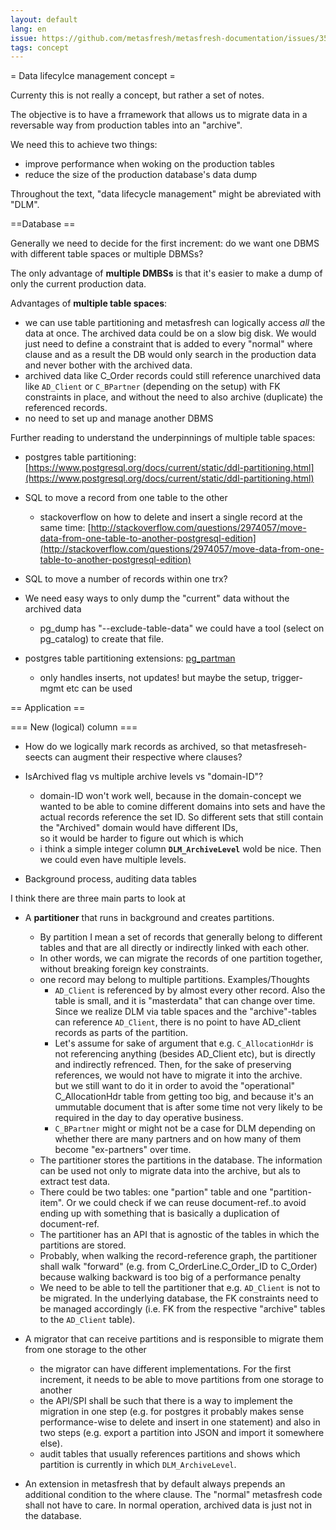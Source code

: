 ```yaml
---
layout: default
lang: en
issue: https://github.com/metasfresh/metasfresh-documentation/issues/35
tags: concept
---
```


= Data lifecylce management concept =

Currenty this is not really a concept, but rather a set of notes.

The objective is to have a frramework that allows us to migrate data in a reversable way from production tables into an "archive".

We need this to achieve two things:
* improve performance when woking on the production tables
* reduce the size of the production database's data dump

Throughout the text, "data lifecycle management" might be abreviated with "DLM".

==Database ==

Generally we need to decide for the first increment: do we want one DBMS with different table spaces or multiple DBMSs?

The only advantage of **multiple DMBSs** is that it's easier to make a dump of only the current production data.

Advantages of **multiple table spaces**:
* we can use table partitioning and metasfresh can logically access *all* the data at once. 
The archived data could be on a slow big disk. 
We would just need to define a constraint that is added to every "normal" where clause and as a result the DB would only search in the production data and never bother with the archived data.
* archived data like C_Order records could still reference unarchived data like `AD_Client` or `C_BPartner` (depending on the setup) with FK constraints in place, and without the need to also archive (duplicate) the referenced records.
* no need to set up and manage another DBMS

Further reading to understand the underpinnings of multiple table spaces:

* postgres table partitioning: [https://www.postgresql.org/docs/current/static/ddl-partitioning.html](https://www.postgresql.org/docs/current/static/ddl-partitioning.html)
* SQL to move a record from one table to the other
  - stackoverflow on how to delete and insert a single record at the same time: [http://stackoverflow.com/questions/2974057/move-data-from-one-table-to-another-postgresql-edition](http://stackoverflow.com/questions/2974057/move-data-from-one-table-to-another-postgresql-edition)
* SQL to move a number of records within one trx?
* We need easy ways to only dump the "current" data without the archived data
  - pg_dump has "--exclude-table-data" we could have a tool (select on pg_catalog) to create that file.

* postgres table partitioning extensions: [pg_partman](https://github.com/keithf4/pg_partman) 
   - only handles inserts, not updates! but maybe the setup, trigger-mgmt etc can be used

== Application ==

=== New (logical) column ===

* How do we logically mark records as archived, so that metasfreseh-seects can augment their respective where clauses?
* IsArchived flag vs multiple archive levels vs "domain-ID"?
  - domain-ID won't work well, because in the domain-concept we wanted to be able to comine different domains into sets and have the actual records reference the set ID. So different sets that still contain the "Archived" domain would have different IDs,<br>
so it would be harder to figure out which is which  
  - i think a simple integer column **`DLM_ArchiveLevel`** wold be nice. Then we could even have multiple levels.


* Background process, auditing data tables

I think there are three main parts to look at
* A **partitioner** that runs in background and creates partitions.<br>
  - By partition I mean a set of records that generally belong to different tables and that are all directly or indirectly linked with each other.<br>
  - In other words, we can migrate the records of one partition together, without breaking foreign key constraints.
  - one record may belong to multiple partitions. Examples/Thoughts
    - `AD_Client` is referenced by by almost every other record. Also the table is small, and it is "masterdata" that can change over time.<br>
Since we realize DLM via table spaces and the "archive"-tables can reference `AD_Client`, there is no point to have AD_client records as parts of the partition.
    - Let's assume for sake of argument that e.g. `C_AllocationHdr` is not referencing anything (besides AD_Client etc), but is directly and indirectly refrenced. Then, for the sake of preserving references, we would not have to migrate it into the archive.<br>
but we still want to do it in order to avoid the "operational" C_AllocationHdr table from getting too big, and because it's an ummutable document that is after some time not very likely to be required in the day to day operative business.
    - `C_BPartner` might or might not be a case for DLM depending on whether there are many partners and on how many of them become "ex-partners" over time.
  - The partitioner stores the partitions in the database. The information can be used not only to migrate data into the archive, but als to extract test data.
  - There could be two tables: one "partion" table and one "partition-item". Or we could check if we can reuse document-ref..to avoid ending up with something that is basically a duplication of document-ref.
  - The partitioner has an API that is agnostic of the tables in which the partitions are stored.
  - Probably, when walking the record-reference graph, the partitioner shall walk "forward" (e.g. from C_OrderLine.C_Order_ID to C_Order) because walking backward is too big of a performance penalty
  - We need to be able to tell the partitioner that e.g. `AD_Client` is not to be migrated. In the underlying database, the FK constraints need to be managed accordingly (i.e. FK from the respective "archive" tables to the `AD_Client` table).
  
* A migrator that can receive partitions and is responsible to migrate them from one storage to the other
  - the migrator can have different implementations. For the first increment, it needs to be able to move partitions from one storage to another
  - the API/SPI shall be such that there is a way to implement the migration in one step (e.g. for postgres it probably makes sense performance-wise to delete and insert in one statement) and also in two steps (e.g. export a partition into JSON and import it somewhere else).
  - audit tables that usually references partitions and shows which partition is currently in which `DLM_ArchiveLevel`.
  
* An extension in metasfresh that by default always prepends an additional condition to the where clause. The "normal" metasfresh code shall not have to care. In normal operation, archived data is just not in the database.